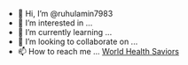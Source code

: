 - 👋 Hi, I’m @ruhulamin7983
- 👀 I’m interested in ...
- 🌱 I’m currently learning ...
- 💞️ I’m looking to collaborate on ...
- 📫 How to reach me ...
[World Health Saviors](https://worldhealthsaviors.com)

<!---
ruhulamin7983/ruhulamin7983 is a ✨ special ✨ repository because its `README.md` (this file) appears on your GitHub profile.
You can click the Preview link to take a look at your changes.
--->
